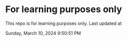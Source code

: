 # For learning purposes only
This repo is for learning purposes only.
Last updated at

Sunday, March 10, 2024 9:50:51 PM

